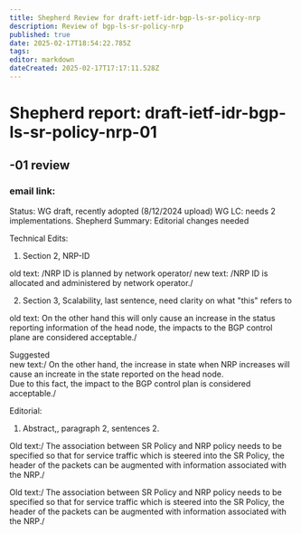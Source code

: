 ```yaml
---
title: Shepherd Review for draft-ietf-idr-bgp-ls-sr-policy-nrp
description: Review of bgp-ls-sr-policy-nrp
published: true
date: 2025-02-17T18:54:22.785Z
tags: 
editor: markdown
dateCreated: 2025-02-17T17:17:11.528Z
---
```


# Shepherd report: draft-ietf-idr-bgp-ls-sr-policy-nrp-01

## -01 review 
### email link: 

Status: WG draft, recently adopted (8/12/2024 upload)
WG LC: needs 2 implementations. 
Shepherd Summary: Editorial changes needed


Technical Edits: 
1. Section 2, NRP-ID 

old text: /NRP ID is planned by network operator/
new text: /NRP ID is allocated and administered by network operator./ 

2. Section 3, Scalability, last sentence, need clarity on what "this" refers to

old text: On the other hand this will only cause an increase 
          in the status reporting information of the head node, 
		  the impacts to the BGP control plane are considered acceptable./

Suggested 	  
new text:/ On the other hand, the increase in state when NRP increases will 
           cause an increate in the state reported on the head node.  
		   Due to this fact, the impact to the BGP control plan is considered
		   acceptable./ 
       
       
 Editorial: 
 1. Abstract,, paragraph 2, sentences 2. 

Old text:/ The association between SR Policy and NRP policy needs to be 
specified so that for service traffic which is steered into the SR Policy, 
the header of the packets can be augmented with information associated with 
the NRP./

Old text:/ The association between SR Policy and NRP policy needs to be 
specified so that for service traffic which is steered into the SR Policy, 
the header of the packets can be augmented with information associated with 
the NRP./